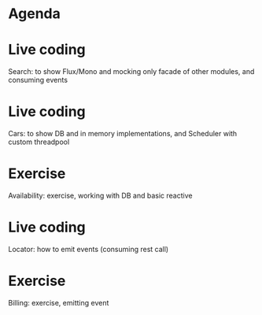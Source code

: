 # Agenda

# Live coding

Search: to show Flux/Mono and mocking only facade of other modules, and consuming events

# Live coding

Cars: to show DB and in memory implementations, and Scheduler with custom threadpool

# Exercise

Availability: exercise, working with DB and basic reactive

# Live coding

Locator: how to emit events (consuming rest call)

# Exercise

Billing: exercise, emitting event



